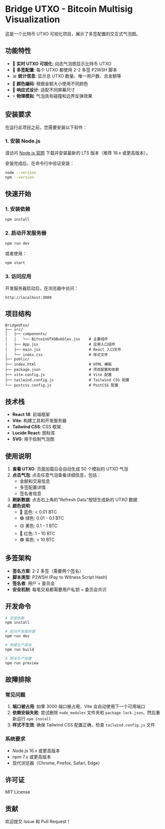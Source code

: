 # Bridge UTXO - Bitcoin Multisig Visualization

这是一个比特币 UTXO 可视化项目，展示了多签配置的交互式气泡图。

## 功能特性

- 🔵 **实时 UTXO 可视化**: 动态气泡图显示比特币 UTXO
- 🔐 **多签配置**: 每个 UTXO 都使用 2-2 多签 P2WSH 脚本
- 📊 **统计信息**: 显示总 UTXO 数量、唯一用户数、总金额等
- 🎨 **颜色编码**: 根据金额大小使用不同颜色
- 📱 **响应式设计**: 适配不同屏幕尺寸
- ⚡ **物理模拟**: 气泡具有碰撞和边界反弹效果

## 安装要求

在运行此项目之前，您需要安装以下软件：

### 1. 安装 Node.js

请访问 [Node.js 官网](https://nodejs.org/) 下载并安装最新的 LTS 版本（推荐 18.x 或更高版本）。

安装完成后，在命令行中验证安装：

```bash
node --version
npm --version
```

## 快速开始

### 1. 安装依赖

```bash
npm install
```

### 2. 启动开发服务器

```bash
npm run dev
```

或者使用：

```bash
npm start
```

### 3. 访问应用

开发服务器启动后，在浏览器中访问：

```
http://localhost:3000
```

## 项目结构

```
BridgeUtxo/
├── src/
│   ├── components/
│   │   └── BitcoinUTXOBubbles.jsx    # 主要组件
│   ├── App.jsx                       # 应用入口组件
│   ├── main.jsx                      # React 入口文件
│   └── index.css                     # 样式文件
├── public/
├── index.html                        # HTML 模板
├── package.json                      # 项目配置和依赖
├── vite.config.js                    # Vite 配置
├── tailwind.config.js                # Tailwind CSS 配置
└── postcss.config.js                 # PostCSS 配置
```

## 技术栈

- **React 18**: 前端框架
- **Vite**: 构建工具和开发服务器
- **Tailwind CSS**: CSS 框架
- **Lucide React**: 图标库
- **SVG**: 用于绘制气泡图

## 使用说明

1. **查看 UTXO**: 页面加载后会自动生成 50 个模拟的 UTXO 气泡
2. **点击气泡**: 点击任意气泡查看详细信息，包括：
   - 金额和交易信息
   - 多签配置详情
   - 签名者信息
3. **刷新数据**: 点击右上角的"Refresh Data"按钮生成新的 UTXO 数据
4. **颜色说明**:
   - 🔵 蓝色: < 0.01 BTC
   - 🟢 绿色: 0.01 - 0.1 BTC
   - 🟡 黄色: 0.1 - 1 BTC
   - 🔴 红色: 1 - 10 BTC
   - 🟣 紫色: > 10 BTC

## 多签架构

- **签名方案**: 2-2 多签（需要两个签名）
- **脚本类型**: P2WSH (Pay to Witness Script Hash)
- **签名者**: 用户 + 委员会
- **安全机制**: 每笔交易都需要用户私钥 + 委员会共识

## 开发命令

```bash
# 安装依赖
npm install

# 启动开发服务器
npm run dev

# 构建生产版本
npm run build

# 预览生产构建
npm run preview
```

## 故障排除

### 常见问题

1. **端口被占用**: 如果 3000 端口被占用，Vite 会自动使用下一个可用端口
2. **依赖安装失败**: 尝试删除 `node_modules` 文件夹和 `package-lock.json`，然后重新运行 `npm install`
3. **样式不生效**: 确保 Tailwind CSS 配置正确，检查 `tailwind.config.js` 文件

### 系统要求

- Node.js 16.x 或更高版本
- npm 7.x 或更高版本
- 现代浏览器（Chrome, Firefox, Safari, Edge）

## 许可证

MIT License

## 贡献

欢迎提交 Issue 和 Pull Request！

